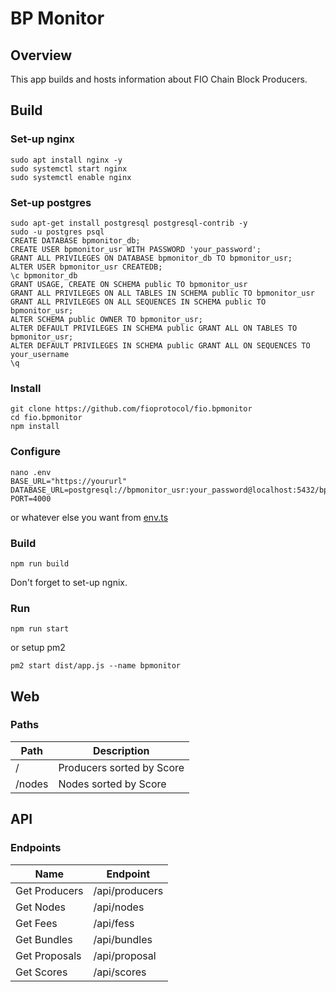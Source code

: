 # BP Monitor

## Overview
This app builds and hosts information about FIO Chain Block Producers.

## Build

### Set-up nginx
```angular2html
sudo apt install nginx -y
sudo systemctl start nginx
sudo systemctl enable nginx
```

### Set-up postgres
```angular2html
sudo apt-get install postgresql postgresql-contrib -y
sudo -u postgres psql
CREATE DATABASE bpmonitor_db;
CREATE USER bpmonitor_usr WITH PASSWORD 'your_password';
GRANT ALL PRIVILEGES ON DATABASE bpmonitor_db TO bpmonitor_usr;
ALTER USER bpmonitor_usr CREATEDB;
\c bpmonitor_db
GRANT USAGE, CREATE ON SCHEMA public TO bpmonitor_usr
GRANT ALL PRIVILEGES ON ALL TABLES IN SCHEMA public TO bpmonitor_usr
GRANT ALL PRIVILEGES ON ALL SEQUENCES IN SCHEMA public TO bpmonitor_usr;
ALTER SCHEMA public OWNER TO bpmonitor_usr;
ALTER DEFAULT PRIVILEGES IN SCHEMA public GRANT ALL ON TABLES TO bpmonitor_usr;
ALTER DEFAULT PRIVILEGES IN SCHEMA public GRANT ALL ON SEQUENCES TO your_username
\q
```

### Install
```angular2html
git clone https://github.com/fioprotocol/fio.bpmonitor
cd fio.bpmonitor
npm install
```

### Configure
```angular2html
nano .env
BASE_URL="https://yoururl"
DATABASE_URL=postgresql://bpmonitor_usr:your_password@localhost:5432/bpmonitor_db
PORT=4000
```
or whatever else you want from [env.ts](https://github.com/fioprotocol/fio.bpmonitor/blob/master/src/config/env.ts)

### Build
```angular2html
npm run build
```
Don't forget to set-up ngnix.

### Run
```angular2html
npm run start
```
or setup pm2
```angular2html
pm2 start dist/app.js --name bpmonitor
```

## Web
### Paths
|Path|Description|
|---|---|
|/|Producers sorted by Score|
|/nodes|Nodes sorted by Score|

## API
### Endpoints
|Name|Endpoint|
|---|---|
|Get Producers|/api/producers|
|Get Nodes|/api/nodes|
|Get Fees|/api/fess|
|Get Bundles|/api/bundles|
|Get Proposals|/api/proposal|
|Get Scores|/api/scores|
